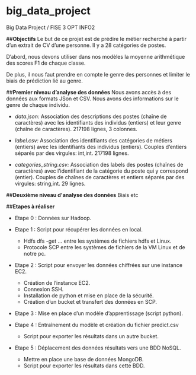 # big_data_project
Big Data Project / FISE 3 OPT INFO2

##**Objectifs**
Le but de ce projet est de prédire le métier recherché à partir d’un extrait de CV d’une personne. 
Il y a 28 catégories de postes.

D’abord, nous devons utiliser dans nos modèles la moyenne arithmétique des scores F1 de chaque classe. 

De plus, il nous faut prendre en compte le genre des personnes et limiter le biais de prédiction lié au genre.

##**Premier niveau d’analyse des données**
Nous avons accès à des données aux formats JSon et CSV.
Nous avons des informations sur le genre de chaque individu.

* *data.json:*
Association des descriptions des postes (chaîne de caractères) avec les identifiants des individus (entiers) et leur genre (chaîne de caractères).
217198 lignes, 3 colonnes.

* *label.csv:*
Association des identifiants des catégories de métiers (entiers) avec les identifiants des individus (entiers).
Couples d’entiers séparés par des virgules: int,int.
217198 lignes.

* *categories_string.csv:*
Association des labels des postes (chaînes de caractères) avec l’identifiant de la catégorie du poste qui y correspond (entier).
Couples de chaînes de caractères et entiers séparés par des virgules: string,int.
29 lignes.

##**Deuxième niveau d'analyse des données**
Biais etc

##**Etapes à réaliser**
* Etape 0 : Données sur Hadoop.

* Etape 1 : Script pour récupérer les données en local.
  * Hdfs dfs -get … entre les systèmes de fichiers hdfs et Linux.
  * Protocole SCP entre les systèmes de fichiers de la VM Linux et de notre pc.
  
* Etape 2 : Script pour envoyer les données chiffrées sur une instance EC2.
  * Création de l’instance EC2.
  * Connexion SSH.
  * Installation de python et mise en place de la sécurité.
  * Création d’un bucket et transfert des données en SCP.
  
* Etape 3 : Mise en place d’un modèle d’apprentissage (script python).

* Etape 4 : Entraînement du modèle et création du fichier predict.csv
  * Script pour exporter les résultats dans un autre bucket.
  
* Etape 5 : Déplacement des données résultats vers une BDD NoSQL.
  * Mettre en place une base de données MongoDB.
  * Script pour exporter les résultats dans cette BDD.

